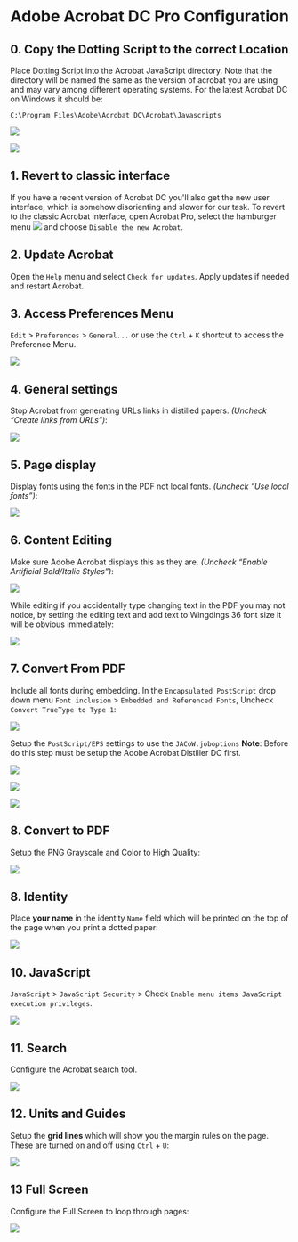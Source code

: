 # Adobe Acrobat DC Pro Configuration

## 0. Copy the Dotting Script to the correct Location

Place Dotting Script into the Acrobat JavaScript directory. Note that the directory will be named the same as the version of acrobat you are using and may vary among different operating systems. For the latest Acrobat DC on Windows it should be:

    C:\Program Files\Adobe\Acrobat DC\Acrobat\Javascripts

![](img/acrobat-setdotjs.png)

![](img/acrobat-javascripts-folder.png)

## 1. Revert to classic interface

If you have a recent version of Acrobat DC you'll also get the new user interface, which is somehow disorienting and slower for our task. To revert to the classic Acrobat interface, open Acrobat Pro, select the hamburger menu  ![](img/hamburger-menu.png) and choose `Disable the new Acrobat`.

## 2. Update Acrobat

Open the `Help` menu and select `Check for updates`. Apply updates if needed and restart Acrobat.

## 3. Access Preferences Menu

`Edit` > `Preferences` > `General...` or use the `Ctrl` + `K` shortcut to access the Preference Menu.

![](img/acrobat-preferences.png)

## 4. General settings

Stop Acrobat from generating URLs links in distilled papers. *(Uncheck “Create links from URLs”)*:

![](img/acrobat-preferences-general.png)

## 5. Page display

Display fonts using the fonts in the PDF not local fonts. *(Uncheck “Use local fonts”)*:

![](img/acrobat-preferences-page-display.png)

## 6. Content Editing

Make sure Adobe Acrobat displays this as they are. *(Uncheck “Enable Artificial Bold/Italic Styles”)*:

![](img/acrobat-preferences-content-editing-1.png)

While editing if you accidentally type changing text in the PDF you may not notice, by setting the editing text and add text to Wingdings 36 font size it will be obvious immediately:

![](img/acrobat-preferences-content-editing-2.png)

## 7. Convert From PDF

Include all fonts during embedding. In the `Encapsulated PostScript` drop down menu `Font inclusion` > `Embedded and Referenced Fonts`, Uncheck `Convert TrueType to Type 1`:

![](img/acrobat-preferences-convert-from-pdf.png)

Setup the `PostScript/EPS` settings to use the `JACoW.joboptions` **Note**: Before do this step must be setup the Adobe Acrobat Distiller DC first.

![](img/acrobat-preferences-convert-from-pdf-2.png)

![](img/acrobat-preferences-convert-from-pdf-3.png)

![](img/acrobat-preferences-convert-from-pdf-4.png)

## 8. Convert to PDF

Setup the PNG Grayscale and Color to High Quality:

![](img/acrobat-preferences-convert-to-pdf.png)

## 8. Identity

Place **your name** in the identity `Name` field which will be printed on the top of the page when you print a dotted paper:

![](img/acrobat-preferences-identity.png)

## 10. JavaScript

`JavaScript` > `JavaScript Security` > Check `Enable menu items JavaScript execution privileges`.

![](img/acrobat-preferences-javascript.png)

## 11. Search

Configure the Acrobat search tool. 

![](img/acrobat-preferences-search.png)

## 12. Units and Guides

Setup the **grid lines** which will show you the margin rules on the page. These are turned on and off using `Ctrl` + `U`:

![](img/acrobat-preferences-units.png)

## 13 Full Screen

Configure the Full Screen to loop through pages:

![](img/acrobat-preferences-fullscreen.png)
